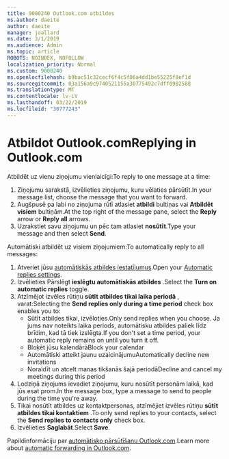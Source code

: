 ```yaml
---
title: 9000240 Outlook.com atbildes
ms.author: daeite
author: daeite
manager: joallard
ms.date: 3/1/2019
ms.audience: Admin
ms.topic: article
ROBOTS: NOINDEX, NOFOLLOW
localization_priority: Normal
ms.custom: 9000240
ms.openlocfilehash: b9bac51c32cecf6f4c5f86a4dd1be55225f8ef1d
ms.sourcegitcommit: 03a156a9c9740521155a30775492c7dff0982588
ms.translationtype: MT
ms.contentlocale: lv-LV
ms.lasthandoff: 03/22/2019
ms.locfileid: "30777243"
---
```

# <a name="replying-in-outlookcom"></a><span data-ttu-id="affda-102">Atbildot Outlook.com</span><span class="sxs-lookup"><span data-stu-id="affda-102">Replying in Outlook.com</span></span>

<span data-ttu-id="affda-103">Atbildēt uz vienu ziņojumu vienlaicīgi:</span><span class="sxs-lookup"><span data-stu-id="affda-103">To reply to one message at a time:</span></span>

1. <span data-ttu-id="affda-104">Ziņojumu sarakstā, izvēlieties ziņojumu, kuru vēlaties pārsūtīt.</span><span class="sxs-lookup"><span data-stu-id="affda-104">In your message list, choose the message that you want to forward.</span></span>
2. <span data-ttu-id="affda-105">Augšpusē pa labi no ziņojuma rūtī atlasiet **atbildi** bultiņas vai **Atbildēt visiem** bultiņām.</span><span class="sxs-lookup"><span data-stu-id="affda-105">At the top right of the message pane, select the **Reply** arrow or **Reply all** arrows.</span></span>
3. <span data-ttu-id="affda-106">Uzrakstiet savu ziņojumu un pēc tam atlasiet **nosūtīt**.</span><span class="sxs-lookup"><span data-stu-id="affda-106">Type your message and then select **Send**.</span></span>

<span data-ttu-id="affda-107">Automātiski atbildēt uz visiem ziņojumiem:</span><span class="sxs-lookup"><span data-stu-id="affda-107">To automatically reply to all messages:</span></span>

1. <span data-ttu-id="affda-108">Atveriet jūsu [automātiskās atbildes iestatījumus](https://outlook.live.com/mail/options/mail/automaticReplies/automaticRepliesOption).</span><span class="sxs-lookup"><span data-stu-id="affda-108">Open your [Automatic replies settings](https://outlook.live.com/mail/options/mail/automaticReplies/automaticRepliesOption).</span></span>
2. <span data-ttu-id="affda-109">Izvēlieties Pārslēgt **ieslēgtu automātiskās atbildes** .</span><span class="sxs-lookup"><span data-stu-id="affda-109">Select the **Turn on automatic replies** toggle.</span></span>
3. <span data-ttu-id="affda-110">Atzīmējot izvēles rūtiņu **sūtīt atbildes tikai laika periodā** , varat:</span><span class="sxs-lookup"><span data-stu-id="affda-110">Selecting the **Send replies only during a time period** check box enables you to:</span></span>
    - <span data-ttu-id="affda-111">Sūtīt atbildes tikai, izvēloties.</span><span class="sxs-lookup"><span data-stu-id="affda-111">Only send replies when you choose.</span></span> <span data-ttu-id="affda-112">Ja jums nav noteikts laika periods, automātisku atbildes paliek līdz brīdim, kad tā tiek izslēgta.</span><span class="sxs-lookup"><span data-stu-id="affda-112">If you don't set a time period, your automatic reply remains on until you turn it off.</span></span>
    - <span data-ttu-id="affda-113">Bloķēt jūsu kalendārā</span><span class="sxs-lookup"><span data-stu-id="affda-113">Block your calendar</span></span>
    - <span data-ttu-id="affda-114">Automātiski atteikt jaunu uzaicinājumu</span><span class="sxs-lookup"><span data-stu-id="affda-114">Automatically decline new invitations</span></span>
    - <span data-ttu-id="affda-115">Noraidīt un atcelt manas tikšanās šajā periodā</span><span class="sxs-lookup"><span data-stu-id="affda-115">Decline and cancel my meetings during this period</span></span>
4. <span data-ttu-id="affda-116">Lodziņā ziņojums ievadiet ziņojumu, kuru nosūtīt personām laikā, kad jūs esat prom.</span><span class="sxs-lookup"><span data-stu-id="affda-116">In the message box, type a message to send to people during the time you're away.</span></span>
5. <span data-ttu-id="affda-117">Tikai nosūtīt atbildes uz kontaktpersonas, atzīmējiet izvēles rūtiņu **sūtīt atbildes tikai kontaktiem** .</span><span class="sxs-lookup"><span data-stu-id="affda-117">To only send replies to your contacts, select the **Send replies to contacts only** check box.</span></span>
6. <span data-ttu-id="affda-118">Izvēlieties **Saglabāt**.</span><span class="sxs-lookup"><span data-stu-id="affda-118">Select **Save**.</span></span>

<span data-ttu-id="affda-119">Papildinformāciju par [automātisko pārsūtīšanu Outlook.com](https://support.office.com/article/14614626-9855-48dc-a986-dec81d07b1a0).</span><span class="sxs-lookup"><span data-stu-id="affda-119">Learn more about [automatic forwarding in Outlook.com](https://support.office.com/article/14614626-9855-48dc-a986-dec81d07b1a0).</span></span>